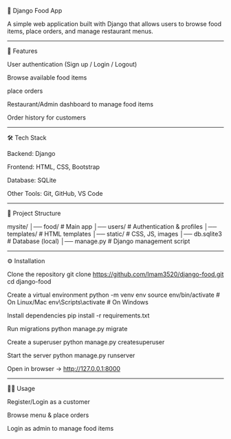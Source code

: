 🍴 Django Food App

A simple web application built with Django that allows users to browse food items, place orders, and manage restaurant menus.

----------------------------------------------------------------------------------------------------------------------------------------------------------------------

🚀 Features

User authentication (Sign up / Login / Logout)

Browse available food items

place orders

Restaurant/Admin dashboard to manage food items

Order history for customers

----------------------------------------------------------------------------------------------------------------------------------------------------------------------

🛠️ Tech Stack

Backend: Django

Frontend: HTML, CSS, Bootstrap

Database: SQLite

Other Tools: Git, GitHub, VS Code

----------------------------------------------------------------------------------------------------------------------------------------------------------------------

📂 Project Structure

mysite/
│── food/              # Main app
│── users/             # Authentication & profiles
│── templates/         # HTML templates
│── static/            # CSS, JS, images
│── db.sqlite3         # Database (local)
│── manage.py          # Django management script

----------------------------------------------------------------------------------------------------------------------------------------------------------------------

⚙️ Installation

Clone the repository
  git clone https://github.com/Imam3520/django-food.git
  cd django-food

Create a virtual environment
  python -m venv env
  source env/bin/activate   # On Linux/Mac
  env\Scripts\activate      # On Windows

Install dependencies
  pip install -r requirements.txt

Run migrations
  python manage.py migrate

Create a superuser
  python manage.py createsuperuser

Start the server
  python manage.py runserver

Open in browser → http://127.0.0.1:8000

----------------------------------------------------------------------------------------------------------------------------------------------------------------------

🧑‍💻 Usage

Register/Login as a customer

Browse menu & place orders

Login as admin to manage food items
